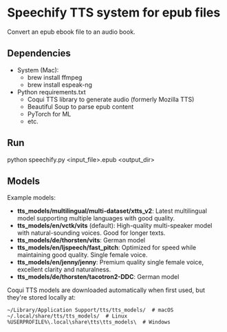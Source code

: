 # Speechify TTS system for epub files

Convert an epub ebook file to an audio book.

## Dependencies

- System (Mac):
  - brew install ffmpeg
  - brew install espeak-ng
- Python requirements.txt
  - Coqui TTS library to generate audio (formerly Mozilla TTS)
  - Beautiful Soup to parse epub content
  - PyTorch for ML
  - etc.

## Run

python speechify.py <input_file>.epub <output_dir>

## Models

Example models:
- **tts_models/multilingual/multi-dataset/xtts_v2**: Latest multilingual model supporting multiple languages with good quality.
- **tts_models/en/vctk/vits** (default): High-quality multi-speaker model with natural-sounding voices. Good for longer texts.
- **tts_models/de/thorsten/vits**: German model
- **tts_models/en/ljspeech/fast_pitch**: Optimized for speed while maintaining good quality. Single female voice.
- **tts_models/en/jenny/jenny**: Premium quality single female voice, excellent clarity and naturalness.
- **tts_models/de/thorsten/tacotron2-DDC**: German model

Coqui TTS models are downloaded automatically when first used, but they're stored locally at:

```
~/Library/Application Support/tts/tts_models/  # macOS
~/.local/share/tts/tts_models/  # Linux
%USERPROFILE%\.local\share\tts\tts_models\  # Windows
```
